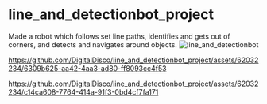 # line_and_detectionbot_project
Made a robot which follows set line paths, identifies and gets out of corners, and detects and navigates around objects.
![line_and_detectionbot](https://github.com/DigitalDisco/line_and_detectionbot_project/assets/62032234/c986abd9-3693-4c91-897d-78ef90907c44)


https://github.com/DigitalDisco/line_and_detectionbot_project/assets/62032234/6309b625-aa42-4aa3-ad80-ff8093cc4f53



https://github.com/DigitalDisco/line_and_detectionbot_project/assets/62032234/c14ca608-7764-414a-91f3-0bd4cf7fa171

